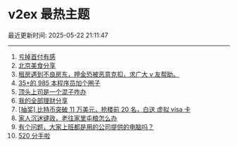 # v2ex 最热主题

最近更新时间: 2025-05-22 21:11:47

--- 
1. [亏掉首付有感](https://www.v2ex.com/t/1133437) 
2. [北京美食分享](https://www.v2ex.com/t/1133416) 
3. [租房遇到不良房东，押金恐被恶意克扣，求广大 v 友帮助。](https://www.v2ex.com/t/1133419) 
4. [35+的 985 本程序员加个圈子](https://www.v2ex.com/t/1133432) 
5. [顶头上司是一个混子咋办](https://www.v2ex.com/t/1133444) 
6. [我的全部理财分享](https://www.v2ex.com/t/1133464) 
7. [[抽奖] 比特币突破 11 万美元，抢楼前 20 名，白送 虚拟 visa 卡](https://www.v2ex.com/t/1133506) 
8. [家人沉迷键政，老往家里屯粮怎么办](https://www.v2ex.com/t/1133512) 
9. [有个问题，大家上班都是用的公司提供的电脑吗？](https://www.v2ex.com/t/1133439) 
10. [520 分手啦](https://www.v2ex.com/t/1133575) 

